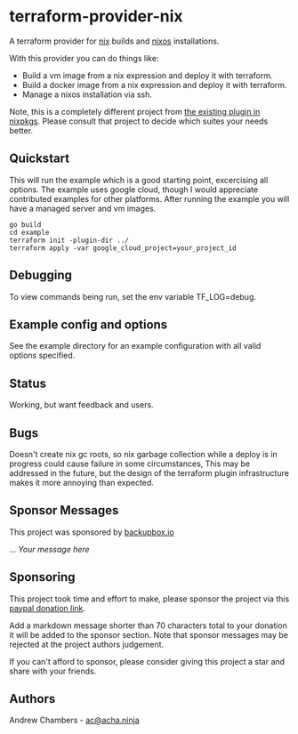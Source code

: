 # terraform-provider-nix

A terraform provider for [nix](https://nixos.org/nix/) builds and [nixos](https://nixos.org/) installations.

With this provider you can do things like:

- Build a vm image from a nix expression and deploy it with terraform.
- Build a docker image from a nix expression and deploy it with terraform.
- Manage a nixos installation via ssh.

Note, this is a completely different project from [the existing plugin in nixpkgs](https://github.com/tweag/terraform-provider-nixos).
Please consult that project to decide which suites your needs better.

## Quickstart

This will run the example which is a good starting point, excercising all options. The example
uses google cloud, though I would appreciate contributed examples for other platforms. After running
the example you will have a managed server and vm images.

```
go build
cd example
terraform init -plugin-dir ../
terraform apply -var google_cloud_project=your_project_id
```

## Debugging

To view commands being run, set the env variable TF_LOG=debug.

## Example config and options

See the example directory for an example configuration with all valid options specified.

## Status

Working, but want feedback and users.

## Bugs

Doesn't create nix gc roots, so nix garbage collection while
a deploy is in progress could cause failure in some circumstances, 
This may be addressed in the future, but the design of the terraform
plugin infrastructure makes it more annoying than expected.

## Sponsor Messages

This project was sponsored by [backupbox.io](https://backupbox.io)

... *Your message here*

## Sponsoring

This project took time and effort to make, please sponsor the project
via this [paypal donation link](https://www.paypal.com/cgi-bin/webscr?cmd=_s-xclick&hosted_button_id=LX5MPQ26BSWS6&source=url).

Add a markdown message shorter than 70 characters total to your donation it will be added
to the sponsor section. Note that sponsor messages may be rejected at the project
authors judgement.

If you can't afford to sponsor, please consider giving this project a star and share with your
friends.

## Authors

Andrew Chambers - ac@acha.ninja